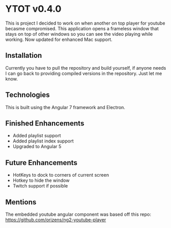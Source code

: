 # YTOT v0.4.0

This is project I decided to work on when another on top player for youtube becasme compromised. This application opens a frameless window that stays on top of other windows so you can see the video playing while working. Now updated for enhanced Mac support.

## Installation
Currently you have to pull the repository and build yourself, if anyone needs I can go back to providing compiled versions in the repository. Just let me know.

## Technologies

This is built using the Angular 7 framework and Electron.

## Finished Enhancements

* Added playlist support
* Added playlist index support
* Upgraded to Angular 5

## Future Enhancements

* HotKeys to dock to corners of current screen
* Hotkey to hide the window
* Twitch support if possible

## Mentions

The embedded youtube angular component was based off this repo: https://github.com/orizens/ng2-youtube-player


